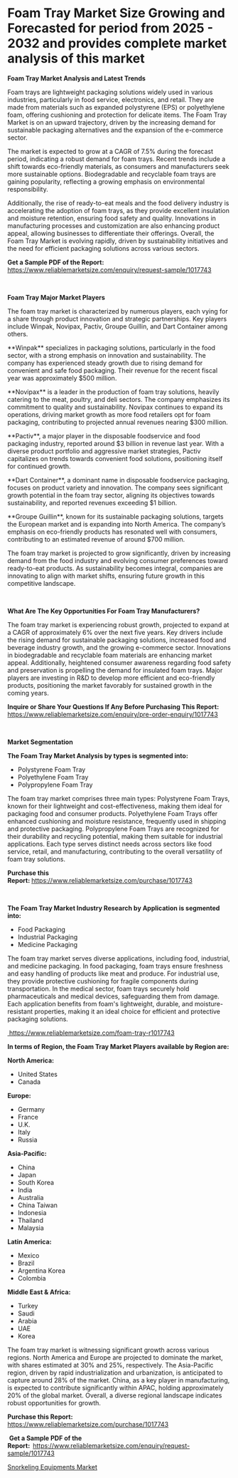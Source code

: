 <p><h1>Foam Tray Market Size Growing and Forecasted for period from 2025 - 2032 and provides complete market analysis of this market</h1></p><p><strong>Foam Tray Market Analysis and Latest Trends</strong></p>
<p><p>Foam trays are lightweight packaging solutions widely used in various industries, particularly in food service, electronics, and retail. They are made from materials such as expanded polystyrene (EPS) or polyethylene foam, offering cushioning and protection for delicate items. The Foam Tray Market is on an upward trajectory, driven by the increasing demand for sustainable packaging alternatives and the expansion of the e-commerce sector.</p><p>The market is expected to grow at a CAGR of 7.5% during the forecast period, indicating a robust demand for foam trays. Recent trends include a shift towards eco-friendly materials, as consumers and manufacturers seek more sustainable options. Biodegradable and recyclable foam trays are gaining popularity, reflecting a growing emphasis on environmental responsibility.</p><p>Additionally, the rise of ready-to-eat meals and the food delivery industry is accelerating the adoption of foam trays, as they provide excellent insulation and moisture retention, ensuring food safety and quality. Innovations in manufacturing processes and customization are also enhancing product appeal, allowing businesses to differentiate their offerings. Overall, the Foam Tray Market is evolving rapidly, driven by sustainability initiatives and the need for efficient packaging solutions across various sectors.</p></p>
<p><strong>Get a Sample PDF of the Report:&nbsp;</strong> <a href="https://www.reliablemarketsize.com/enquiry/request-sample/1017743?utm_campaign=2445&utm_medium=2&utm_source=Github&utm_content=ia&utm_term=04042025&utm_id=foam-tray">https://www.reliablemarketsize.com/enquiry/request-sample/1017743</a></p>
<p>&nbsp;</p>
<p><strong>Foam Tray Major Market Players</strong></p>
<p><p>The foam tray market is characterized by numerous players, each vying for a share through product innovation and strategic partnerships. Key players include Winpak, Novipax, Pactiv, Groupe Guillin, and Dart Container among others.</p><p>**Winpak** specializes in packaging solutions, particularly in the food sector, with a strong emphasis on innovation and sustainability. The company has experienced steady growth due to rising demand for convenient and safe food packaging. Their revenue for the recent fiscal year was approximately $500 million.</p><p>**Novipax** is a leader in the production of foam tray solutions, heavily catering to the meat, poultry, and deli sectors. The company emphasizes its commitment to quality and sustainability. Novipax continues to expand its operations, driving market growth as more food retailers opt for foam packaging, contributing to projected annual revenues nearing $300 million.</p><p>**Pactiv**, a major player in the disposable foodservice and food packaging industry, reported around $3 billion in revenue last year. With a diverse product portfolio and aggressive market strategies, Pactiv capitalizes on trends towards convenient food solutions, positioning itself for continued growth.</p><p>**Dart Container**, a dominant name in disposable foodservice packaging, focuses on product variety and innovation. The company sees significant growth potential in the foam tray sector, aligning its objectives towards sustainability, and reported revenues exceeding $1 billion.</p><p>**Groupe Guillin**, known for its sustainable packaging solutions, targets the European market and is expanding into North America. The company’s emphasis on eco-friendly products has resonated well with consumers, contributing to an estimated revenue of around $700 million.</p><p>The foam tray market is projected to grow significantly, driven by increasing demand from the food industry and evolving consumer preferences toward ready-to-eat products. As sustainability becomes integral, companies are innovating to align with market shifts, ensuring future growth in this competitive landscape.</p></p>
<p>&nbsp;</p>
<p><strong>What Are The Key Opportunities For Foam Tray Manufacturers?</strong></p>
<p><p>The foam tray market is experiencing robust growth, projected to expand at a CAGR of approximately 6% over the next five years. Key drivers include the rising demand for sustainable packaging solutions, increased food and beverage industry growth, and the growing e-commerce sector. Innovations in biodegradable and recyclable foam materials are enhancing market appeal. Additionally, heightened consumer awareness regarding food safety and preservation is propelling the demand for insulated foam trays. Major players are investing in R&D to develop more efficient and eco-friendly products, positioning the market favorably for sustained growth in the coming years.</p></p>
<p><strong>Inquire or Share Your Questions If Any Before Purchasing This Report:</strong> <a href="https://www.reliablemarketsize.com/enquiry/pre-order-enquiry/1017743?utm_campaign=2445&utm_medium=2&utm_source=Github&utm_content=ia&utm_term=04042025&utm_id=foam-tray">https://www.reliablemarketsize.com/enquiry/pre-order-enquiry/1017743</a></p>
<p>&nbsp;</p>
<p><strong>Market Segmentation</strong></p>
<p><strong>The Foam Tray Market Analysis by types is segmented into:</strong></p>
<p><ul><li>Polystyrene Foam Tray</li><li>Polyethylene Foam Tray</li><li>Polypropylene Foam Tray</li></ul></p>
<p><p>The foam tray market comprises three main types: Polystyrene Foam Trays, known for their lightweight and cost-effectiveness, making them ideal for packaging food and consumer products. Polyethylene Foam Trays offer enhanced cushioning and moisture resistance, frequently used in shipping and protective packaging. Polypropylene Foam Trays are recognized for their durability and recycling potential, making them suitable for industrial applications. Each type serves distinct needs across sectors like food service, retail, and manufacturing, contributing to the overall versatility of foam tray solutions.</p></p>
<p><strong>Purchase this Report:&nbsp;</strong><a href="https://www.reliablemarketsize.com/purchase/1017743?utm_campaign=2445&utm_medium=2&utm_source=Github&utm_content=ia&utm_term=04042025&utm_id=foam-tray">https://www.reliablemarketsize.com/purchase/1017743</a></p>
<p>&nbsp;</p>
<p><strong>The Foam Tray Market Industry Research by Application is segmented into:</strong></p>
<p><ul><li>Food Packaging</li><li>Industrial Packaging</li><li>Medicine Packaging</li></ul></p>
<p><p>The foam tray market serves diverse applications, including food, industrial, and medicine packaging. In food packaging, foam trays ensure freshness and easy handling of products like meat and produce. For industrial use, they provide protective cushioning for fragile components during transportation. In the medical sector, foam trays securely hold pharmaceuticals and medical devices, safeguarding them from damage. Each application benefits from foam's lightweight, durable, and moisture-resistant properties, making it an ideal choice for efficient and protective packaging solutions.</p></p>
<p><a href="https://www.reliablemarketsize.com/foam-tray-r1017743?utm_campaign=2445&utm_medium=2&utm_source=Github&utm_content=ia&utm_term=04042025&utm_id=foam-tray">&nbsp;https://www.reliablemarketsize.com/foam-tray-r1017743</a></p>
<p><strong>In terms of Region, the Foam Tray Market Players available by Region are:</strong></p>
<p>
    <p> <strong> North America: </strong>
        <ul>
            <li>United States</li>
            <li>Canada</li>
        </ul>
        </p> 
    <p> <strong> Europe: </strong>
        <ul>
            <li>Germany</li>
            <li>France</li>
            <li>U.K.</li>
            <li>Italy</li>
            <li>Russia</li>
        </ul>
        </p> 
    <p> <strong> Asia-Pacific: </strong>
        <ul>
            <li>China</li>
            <li>Japan</li>
            <li>South Korea</li>
            <li>India</li>
            <li>Australia</li>
            <li>China Taiwan</li>
            <li>Indonesia</li>
            <li>Thailand</li>
            <li>Malaysia</li>
        </ul>
        </p> 
    <p> <strong> Latin America: </strong>
        <ul>
            <li>Mexico</li>
            <li>Brazil</li>
            <li>Argentina Korea</li>
            <li>Colombia</li>
        </ul>
        </p> 
    <p> <strong> Middle East & Africa: </strong>
        <ul>
            <li>Turkey</li>
            <li>Saudi</li>
            <li>Arabia</li>
            <li>UAE</li>
            <li>Korea</li>
        </ul>
    </p>
    </p>
<p><p>The foam tray market is witnessing significant growth across various regions. North America and Europe are projected to dominate the market, with shares estimated at 30% and 25%, respectively. The Asia-Pacific region, driven by rapid industrialization and urbanization, is anticipated to capture around 28% of the market. China, as a key player in manufacturing, is expected to contribute significantly within APAC, holding approximately 20% of the global market. Overall, a diverse regional landscape indicates robust opportunities for growth.</p></p>
<p><strong>Purchase this Report: </strong><a href="https://www.reliablemarketsize.com/purchase/1017743?utm_campaign=2445&utm_medium=2&utm_source=Github&utm_content=ia&utm_term=04042025&utm_id=foam-tray">https://www.reliablemarketsize.com/purchase/1017743</a></p>
<p>&nbsp;<strong>Get a Sample PDF of the Report:&nbsp;&nbsp;</strong><a href="https://www.reliablemarketsize.com/enquiry/request-sample/1017743?utm_campaign=2445&utm_medium=2&utm_source=Github&utm_content=ia&utm_term=04042025&utm_id=foam-tray">https://www.reliablemarketsize.com/enquiry/request-sample/1017743</a></p>
<p><strong></strong></p>
<p><p><a href="https://github.com/leopardmicheal7019/Market-Research-Report-List-1/blob/main/snorkeling-equipments-market.md?utm_campaign=2445&utm_medium=2&utm_source=Github&utm_content=ia&utm_term=04042025&utm_id=foam-tray">Snorkeling Equipments Market</a></p></p>